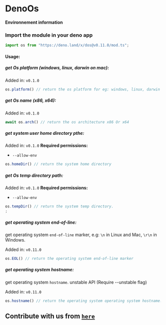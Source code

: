 # DenoOs

**Environnement information**

### Import the module in your deno app

```js
import os from "https://deno.land/x/dos@v0.11.0/mod.ts";
```

#### Usage:

##### get Os platform (windows, linux, darwin on mac):

Added in: `v0.1.0`

```js
os.platform() // return the os platform for eg: windows, linux, darwin on mac ..
```

##### get Os name (x86, x64):

Added in: `v0.1.0`

```js
await os.arch() // return the os architecture x86 Or x64
```

##### get system user home directory pthe:

Added in: `v0.1.0` **Required permissions:**

- `--allow-env`

```js
os.homeDir() // return the system home directory
```

##### get Os temp directory path:

Added in: `v0.1.0` **Required permissions:**

- `--allow-env`

```js
os.tempDir() // return the system temp directory.
;
```

##### get operating system end-of-line:
get operating system `end-of-line` marker, e.g: `\n` in Linux and Mac, `\r\n` in Windows.

Added in: `v0.11.0` 
```js
os.EOL() // return the operating system end-of-line marker
```

##### get operating system hostname:
get operating system `hostname`. unstable API (Require --unstable flag)

Added in: `v0.11.0` 
```js
os.hostname() // return the operating system operating system hostname.
```
## Contribute with us from [`here`](https://github.com/moncefplastin07/deno-os)
